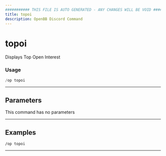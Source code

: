 ```yaml
---
########### THIS FILE IS AUTO GENERATED - ANY CHANGES WILL BE VOID ###########
title: topoi
description: OpenBB Discord Command
---
```


# topoi

Displays Top Open Interest

### Usage

```python wordwrap
/op topoi
```

---

## Parameters

This command has no parameters



---

## Examples

```
/op topoi
```

---
